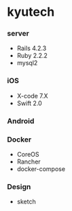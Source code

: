 # kyutech

### server
+ Rails 4.2.3
+ Ruby 2.2.2
+ mysql2

### iOS
- X-code 7.X
- Swift 2.0

### Android

### Docker
- CoreOS
- Rancher 
- docker-compose 

### Design
- sketch
